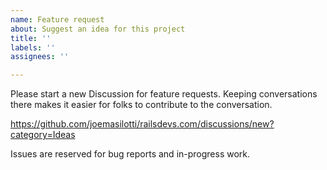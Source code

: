 ```yaml
---
name: Feature request
about: Suggest an idea for this project
title: ''
labels: ''
assignees: ''

---
```


Please start a new Discussion for feature requests. Keeping conversations there makes it easier for folks to contribute to the conversation.

https://github.com/joemasilotti/railsdevs.com/discussions/new?category=Ideas

Issues are reserved for bug reports and in-progress work.
